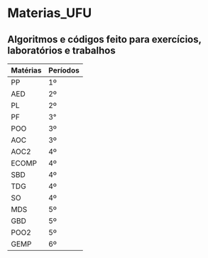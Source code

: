 # Materias_UFU
## Algoritmos e códigos feito para exercícios, laboratórios e trabalhos

| Matérias | Períodos | 
|----------|----------|
| PP       | 1º       |
| AED      | 2º       |
| PL       | 2º       |
| PF       | 3°       |
| POO      | 3º       |
| AOC      | 3º       |
| AOC2     | 4º       |
| ECOMP    | 4º       |
| SBD      | 4º       |
| TDG      | 4º       |
| SO       | 4º       |
| MDS      | 5º       |
| GBD      | 5º       |
| POO2     | 5º       |
| GEMP     | 6º       |
